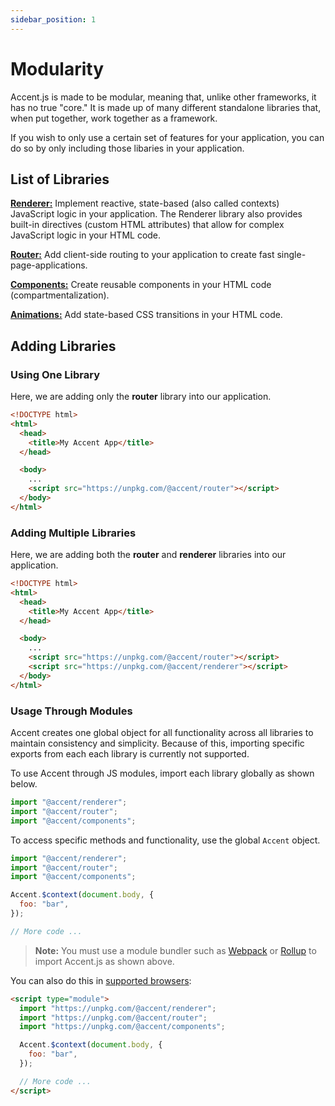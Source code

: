```yaml
---
sidebar_position: 1
---
```


# Modularity

Accent.js is made to be modular, meaning that, unlike other frameworks, it has no true "core." It is made up of many different standalone libraries that, when put together, work together as a framework.

If you wish to only use a certain set of features for your application, you can do so by only including those libaries in your application.

## List of Libraries

[**Renderer:**](/docs/renderer/intro) Implement reactive, state-based (also called contexts) JavaScript logic in your application. The Renderer library also provides built-in directives (custom HTML attributes) that allow for complex JavaScript logic in your HTML code.

[**Router:**](/docs/router/intro) Add client-side routing to your application to create fast single-page-applications.

[**Components:**](/docs/components/intro) Create reusable components in your HTML code (compartmentalization).

[**Animations:**](/docs/animations/intro) Add state-based CSS transitions in your HTML code.

## Adding Libraries

### Using One Library

Here, we are adding only the **router** library into our application.

```html
<!DOCTYPE html>
<html>
  <head>
    <title>My Accent App</title>
  </head>

  <body>
    ...
    <script src="https://unpkg.com/@accent/router"></script>
  </body>
</html>
```

### Adding Multiple Libraries

Here, we are adding both the **router** and **renderer** libraries into our application.

```html
<!DOCTYPE html>
<html>
  <head>
    <title>My Accent App</title>
  </head>

  <body>
    ...
    <script src="https://unpkg.com/@accent/router"></script>
    <script src="https://unpkg.com/@accent/renderer"></script>
  </body>
</html>
```

### Usage Through Modules

Accent creates one global object for all functionality across all libraries to maintain consistency and simplicity. Because of this, importing specific exports from each each library is currently not supported.

To use Accent through JS modules, import each library globally as shown below.

```js
import "@accent/renderer";
import "@accent/router";
import "@accent/components";
```

To access specific methods and functionality, use the global `Accent` object.

```js
import "@accent/renderer";
import "@accent/router";
import "@accent/components";

Accent.$context(document.body, {
  foo: "bar",
});

// More code ...
```

> **Note:** You must use a module bundler such as [Webpack](https://webpack.js.org/) or [Rollup](https://rollupjs.org/) to import Accent.js as shown above.

You can also do this in [supported browsers](https://developer.mozilla.org/en-US/docs/Web/JavaScript/Guide/Modules):

```html
<script type="module">
  import "https://unpkg.com/@accent/renderer";
  import "https://unpkg.com/@accent/router";
  import "https://unpkg.com/@accent/components";

  Accent.$context(document.body, {
    foo: "bar",
  });

  // More code ...
</script>
```

